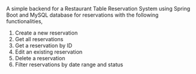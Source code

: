 A simple backend for a Restaurant Table Reservation System using Spring Boot and MySQL database for reservations with the following functionalities,
1. Create a new reservation
2. Get all reservations
3. Get a reservation by ID
4. Edit an existing reservation
5. Delete a reservation
6. Filter reservations by date range and status
